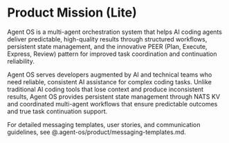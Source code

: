 # Product Mission (Lite)

Agent OS is a multi-agent orchestration system that helps AI coding agents deliver predictable, high-quality results through structured workflows, persistent state management, and the innovative PEER (Plan, Execute, Express, Review) pattern for improved task coordination and continuation reliability.

Agent OS serves developers augmented by AI and technical teams who need reliable, consistent AI assistance for complex coding tasks. Unlike traditional AI coding tools that lose context and produce inconsistent results, Agent OS provides persistent state management through NATS KV and coordinated multi-agent workflows that ensure predictable outcomes and true task continuation support.

For detailed messaging templates, user stories, and communication guidelines, see @.agent-os/product/messaging-templates.md.